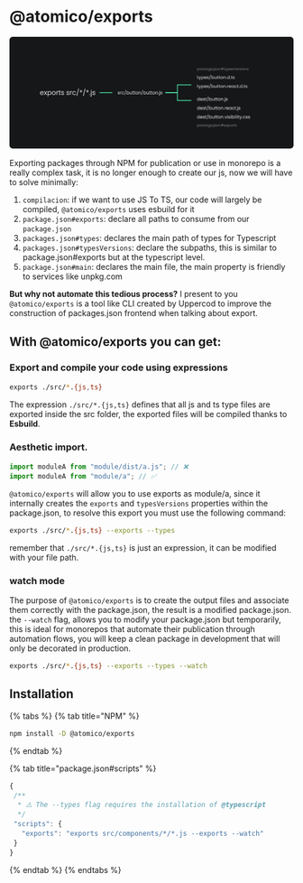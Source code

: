 # @atomico/exports

![](<../../.gitbook/assets/Grupo 2.png>)

Exporting packages through NPM for publication or use in monorepo is a really complex task, it is no longer enough to create our js, now we will have to solve minimally:

1. `compilacion`: if we want to use JS To TS, our code will largely be compiled, `@atomico/exports` uses esbuild for it
2. `package.json#exports`: declare all paths to consume from our `package.json`
3. `packages.json#types`: declares the main path of types for Typescript
4. `packages.json#typesVersions`: declare the subpaths, this is similar to package.json#exports but at the typescript level.
5. `package.json#main`: declares the main file, the main property is friendly to services like unpkg.com

**But why not automate this tedious process?** I present to you `@atomico/exports` is a tool like CLI created by Uppercod to improve the construction of packages.json frontend when talking about export.

## With @atomico/exports you can get:

### Export and compile your code using expressions

```bash
exports ./src/*.{js,ts}
```

The expression `./src/*.{js,ts}` defines that all js and ts type files are exported inside the src folder, the exported files will be compiled thanks to **Esbuild**.

### Aesthetic import.

```js
import moduleA from "module/dist/a.js"; // ❌
import moduleA from "module/a"; // ✅
```

`@atomico/exports` will allow you to use exports as module/a, since it internally creates the `exports` and `typesVersions` properties within the package.json, to resolve this export you must use the following command:

```bash
exports ./src/*.{js,ts} --exports --types
```

remember that `./src/*.{js,ts}` is just an expression, it can be modified with your file path.

### watch mode

The purpose of `@atomico/exports` is to create the output files and associate them correctly with the package.json, the result is a modified package.json. the `--watch` flag, allows you to modify your package.json but temporarily, this is ideal for monorepos that automate their publication through automation flows, you will keep a clean package in development that will only be decorated in production.

```bash
exports ./src/*.{js,ts} --exports --types --watch
```

## Installation

{% tabs %}
{% tab title="NPM" %}
```bash
npm install -D @atomico/exports
```
{% endtab %}

{% tab title="package.json#scripts" %}
```javascript
{
 /**
  * ⚠️ The --types flag requires the installation of @typescript
  */
 "scripts": {
   "exports": "exports src/components/*/*.js --exports --watch"
 }
}
```
{% endtab %}
{% endtabs %}

